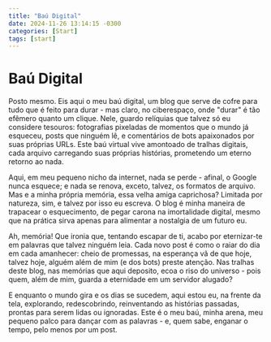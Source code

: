 ```yaml
---
title: "Baú Digital"
date: 2024-11-26 13:14:15 -0300
categories: [Start]
tags: [start]
---
```


# Baú Digital

Posto mesmo. Eis aqui o meu baú digital, um blog que serve de cofre para tudo que é feito para durar - mas claro, no ciberespaço, onde "durar" é tão efêmero quanto um clique. Nele, guardo relíquias que talvez só eu considere tesouros: fotografias pixeladas de momentos que o mundo já esqueceu, posts que ninguém lê, e comentários de bots apaixonados por suas próprias URLs. Este baú virtual vive amontoado de tralhas digitais, cada arquivo carregando suas próprias histórias, prometendo um eterno retorno ao nada.

Aqui, em meu pequeno nicho da internet, nada se perde - afinal, o Google nunca esquece; e nada se renova, exceto, talvez, os formatos de arquivo. Mas e a minha própria memória, essa velha amiga caprichosa? Limitada por natureza, sim, e talvez por isso eu escreva. O blog é minha maneira de trapacear o esquecimento, de pegar carona na imortalidade digital, mesmo que na prática sirva apenas para alimentar a nostalgia de um futuro eu.

Ah, memória! Que ironia que, tentando escapar de ti, acabo por eternizar-te em palavras que talvez ninguém leia. Cada novo post é como o raiar do dia em cada amanhecer: cheio de promessas, na esperança vã de que hoje, talvez hoje, alguém além de mim (e dos bots) preste atenção. Nas tralhas deste blog, nas memórias que aqui deposito, ecoa o riso do universo - pois quem, além de mim, guarda a eternidade em um servidor alugado?

E enquanto o mundo gira e os dias se sucedem, aqui estou eu, na frente da tela, explorando, redescobrindo, reinventando as histórias passadas, prontas para serem lidas ou ignoradas. Este é o meu baú, minha arena, meu pequeno palco para dançar com as palavras - e, quem sabe, enganar o tempo, pelo menos por um post.
